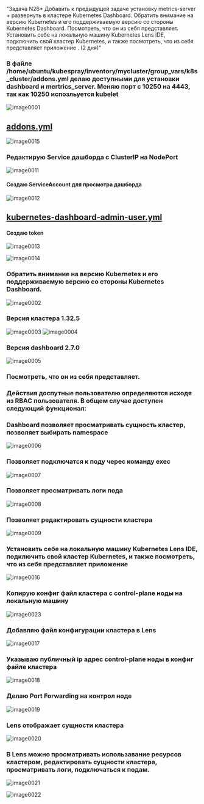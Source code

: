"Задача N26* Добавить к предыдущей задаче установку metrics-server + развернуть в кластере Kubernetes Dashboard. Обратить внимание на версию Kubernetes и его поддерживаемую версию со стороны Kubernetes Dashboard. Посмотреть, что он из себя представляет. 
Установить себе на локальную машину Kubernetes Lens IDE, подключить свой кластер Kubernetes, и также посмотреть, что из себя представляет приложение
. (2 дня)"

### В файле /home/ubuntu/kubespray/inventory/mycluster/group_vars/k8s_cluster/addons.yml делаю доступными для установки dashboard и mertrics_server. Меняю порт с 10250 на 4443, так как 10250 испозльуется kubelet

![image0001](image0001.png)

## [addons.yml](addons.yml)

![image0015](image0015.png)


### Редактирую Service дашборда с ClusterIP на NodePort

![image0011](image0011.png)

#### Создаю ServiceAccount для просмотра дашборда

![image0012](image0012.png)

## [kubernetes-dashboard-admin-user.yml](kubernetes-dashboard-admin-user.yml)


#### Создаю token

![image0013](image0013.png)

![image0014](image0014.png)

### Обратить внимание на версию Kubernetes и его поддерживаемую версию со стороны Kubernetes Dashboard. 

![image0002](image0002.png)


### Версия кластера 1.32.5 

![image0003](image0003.png)
![image0004](image0004.png)

### Версия dashboard 2.7.0

![image0005](image0005.png)


### Посмотреть, что он из себя представляет. 

### Действия доспутные пользoвателю определяются исходя из RBAC  пользователя. В общем случае доступен следующий функционал:
### Dashboard позволяет просматривать сущность кластер, позволяет выбирать  namespace

![image0006](image0006.png)

### Позволяет подключатся к поду черес команду exec

![image0007](image0007.png)

### Позволяет просматривать логи пода

![image0008](image0008.png)

### Позволяет редактировать  сущности кластера

![image0009](image0009.png)

### Установить себе на локальную машину Kubernetes Lens IDE, подключить свой кластер Kubernetes, и также посмотреть, что из себя представляет приложение

![image0016](image0016.png)

### Копирую конфиг файл кластера с control-plane ноды на локальную машину

![image0023](image0023.png)


### Добавляю файл конфигурации кластера в Lens

![image0017](image0017.png)


### Указываю публичный ip адрес control-plane ноды в конфиг файле кластера

![image0018](image0018.png)

### Делаю Port Forwarding на контрол ноде

![image0019](image0019.png)

### Lens отображает сущности кластера 
![image0020](image0020.png)

### В Lens можно просматривать иcпользавание ресурсов кластером, редактировать сущности кластера, просматривать логи, подключаться к подам. 

![image0021](image0021.png)

![image0022](image0022.png)










